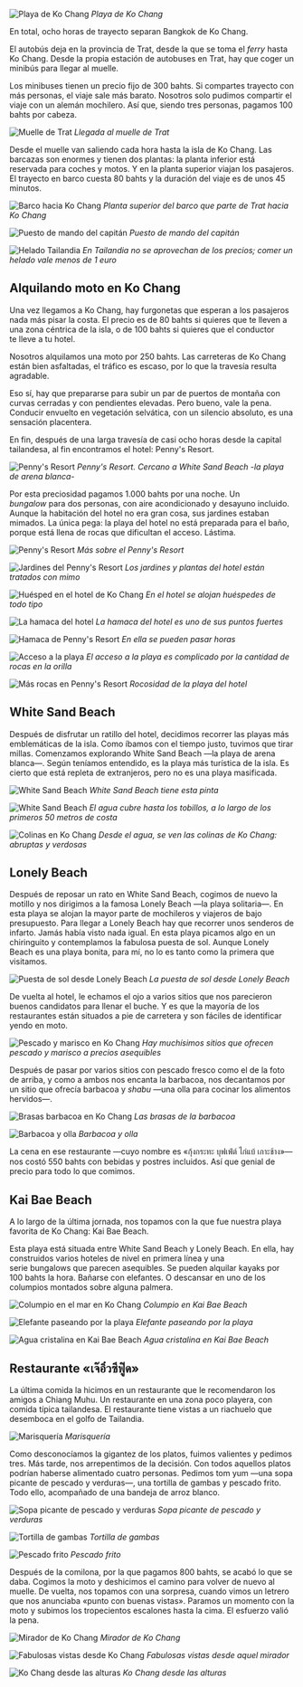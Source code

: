 ![Playa de Ko Chang](https://lh3.googleusercontent.com/UkfX9u8pz3aQ5VhPICnHeP45jVmicZtc8XxNvkrJ7eyLt2hStaDNFO5Q-dFXtV6vOKP373pN0EckKcZJ6-d0GGXz6Aa20fRMikMpemhCFMGHw7Cwgb7nADhQvR0uknFTe27OY-IKrCQjGEt74CqmSgZIfpH-1U8MamDMCUeKmsN1wv_MucUpxCO1u9cL2Cqej-WrPeHOz6XQh6-vNRWt_lAxsx8x1vFmCfzN_hmRUXOgM5mN6lDfD3dsNiLKFrk1IOju90cfop_BTAHi0JnsdPZfS8uPoDjv1NwtKmHJ4L5JnzRNIdc3qa_4pF-DQ8zDqPeB59UXyifbscwlcgOm_iM2B_mZJw25CYErixSPLUzy1s0Y60oNhUb7AqmENudA_c_FJE44LAx1aTI5Ka6eMeqZQa_hZbAKlIpwC3JTFop32UU3DGRlA74aA75y4pzJjvnkfQRQVLHMpJgbh64rO4jIUvwtcgVgMqA-CbFhBjX1VkY8QW_K-8Cuf9DOkhcw48uK9nbOoN0T0OUCm66-PBo-OD8z8nbkyplP81dtvMLRoTXBnnFe0tAHnA0T1FHHG_eqolpx8kX27lHFEtUEdN6yjcu5l1afRh713f-TzV9jsh-EP0nbW8AA6q1nU-c1B8bvoJxJhWU2uO8rrR_fHiE7fQ4JzNl4fgG52uFOOjw=w800-no)
*Playa de Ko Chang*

En total, ocho horas de trayecto separan Bangkok de Ko Chang. 

El autobús deja en la provincia de Trat, desde la que se toma el *ferry* hasta Ko Chang. Desde la propia estación de autobuses en Trat, hay que coger un minibús para llegar al muelle.

Los minibuses tienen un precio fijo de 300 bahts. Si compartes trayecto con más personas, el viaje sale más barato. Nosotros solo pudimos compartir el viaje con un alemán mochilero. Así que, siendo tres personas, pagamos 100 bahts por cabeza.

![Muelle de Trat](https://lh3.googleusercontent.com/ihzwu-qA4uG4wbeKlHHaYpHNZHQTxTexa0hzW1zEPTwUcP9R-32fIktANkd0ra1azXCuNIfj7xnOC5c6_mCZkvz8SZMv4qQszcnQEPTvy_ca47ZtGGXfhFyucYT1WR-g3SY0OCJiW1vq3Hl-I4SSMBQIHPgqrnah0Bwr18Qu75S54_ZGNVucInOu77zx8X32ahhbjGtCZHURxxgNBnxSpZE52Pq3Y0doQk6dBrjGtsbCcI64D3gvMuTqUOkpyq2_vz8y1YgV6U0y_4N3faeAgA6MS4kdoVc2I707wKHBoGuHiPfieW0CAWj-NtFjA15cheyyhLCb-mIBwBcAqwQ9RdpivqbkJIjhPH8DiGQjlDvKVJFOrZlpEUzUFKEDKQy3uZSq3_ID0JfpUUS2E1NNnYtpf24_4Ey5sYSjgQwtHDLUGFi1ijUb-_aHjtBd5rKUBDwFKGRgTNVP7qeXE3JDOpyZOHTGxC37-TEKJS2gCQbs19uit645RdIjKMEfhQEwDC4Q31cxkQg_WWWvBwQLxTHump2Tb9D6jEMPa9QoqoAi_k4RlTYphr2XMytWSmwuy02YgxWu3iloHSQTDWvrz1h-aSrEQyXxnMAelSl37Vr_WDJ5_gqvnusTzrcfyzi37-8mixB96Nq-VC5gx747qQ0AMKMwLq5T2g6sC-Wtm7M=w800-no)
*Llegada al muelle de Trat*

Desde el muelle van saliendo cada hora hasta la isla de Ko Chang. Las barcazas son enormes y tienen dos plantas: la planta inferior está reservada para coches y motos. Y en la planta superior viajan los pasajeros. El trayecto en barco cuesta 80 bahts y la duración del viaje es de unos 45 minutos.

![Barco hacia Ko Chang](https://lh3.googleusercontent.com/IJRWZoujVARxznly2U39WiHg-VZPlXOi5khjcPUrGV-hLFcguPAoYjoWek4Z-1IATE_u_f46RYMYmt0ViB7ce3wUT86dOq8S-eTot1qaoJ6mOaPjMJtWOtxwcTEmG6_GqNMPDpKoGQJNFBkXfefHSANwg4sqZ45QgGm5Q5rtShQ8GMkfH26cxRkcETrQVEdyij70li8skls2SoleYL7B1rIs4RCafiSYlcD3uqWOzU94OYRRPXAgG-Rdlz-MFqKeNCbaE5zvbtFf0RzqJmIRzH5-YX2b1NG6opbW_Pen7I2njq8VG6EUn9V3hwPtwPj2E2ZNmDS9v_YEKTi9r7XMeIc2Sfj1Vj31SO_PRIAKDbphGL_f2tPFw4YZtBzQViaNIW5KD20cN4llUQ6qdaTwNDc-XRGIdx_KJgIAMWWM7uV2GaUlC0sVSHimgHkL1IbzbFPaxU_21v3EjoeA7fG7Ei4G2mMyllRHmY6KjXLoP6otKqV_tcngSE0tRuDMQ8H4hwt_qWGV3WfduidA7Umb6Wv-5_fW9QIwpQ5NG5wrQmLA0PTU6BkNtZnHwVdMz4SL_oEkkXmnuFazFh4mQ7CtnFsL7uy9G9vLHMhRg-2EMApFSuVbMA84eyvyjuYf39w2va43NGQB7jvVAyhay45tb4_rmWp8LfrhwjUbsF79mjE=w800-no)
*Planta superior del barco que parte de Trat hacia Ko Chang*

![Puesto de mando del capitán](https://lh3.googleusercontent.com/mWbI59I5BYJsoj5mkGbXPNlAgSKz1dCWLUvvsHB_p_g8PXHEkcRYKM8bfFwlgkQdq7XNxLo7iY8FKSoSPVQueIbmTkhOE0tCZbqmc7jESCsmU-MiqtddOmKlgomdpRaETskYXpLmAAAeug6obfh5qTFO9Lu8JlfWCHkJKM8j3rRfXM4fICp2JrCbfAXhSmTm2Yocu_3YHLS6AagXqbkNCP-aavb8lRfgJfqSPqYGG2FvBn7W5qV3En5tRXb9KDAoPXXJyuMimPgprAG9HENw1Iq1YD9GEBNJdae1iWU-0LbSsbCzzBb5xVWn7YrJCWO9WCFKxnvvoLXwK0udhNINAIW_-IgSL-PsH0eVf-9NvogoLLkdhIMeZKgQ7ep48yeiasvHcscYuHwwtVDK5Vq_tNuO6YRD-SCSlpyMpX5NP6geZ9a1JsmuCnw4JMOsOEs45dkXyXV9uMfplVbTmY6SO-tdBHkjOYpUt0DwAb3gwUaWwPK6-HQbu7VM0PCw09AXwaaG72lffCuT0uMOi8BGoK2H4f1EQZYd1xNjv0djj5atm6cNNvusXQwW6fYbs0qlkt2V6Srd7XNE1stVFib8redwX_Nel22ZxF99ZCwcKUEx3awUH_Mfzd-Wn5wo2PCFf0HH8ZyOKBcKoFCykCu1HDnlHYeky26l2zXJorBg3WQ=w800-no)
*Puesto de mando del capitán*

![Helado Tailandia](https://lh3.googleusercontent.com/efmSewgcaka9HO49onfPdfKU49iL87eHfCu38_v3oMhoS5ABCInYV2OHXME1OR9d2N83PkWGaOTbeYogRtn2pO28ZUeUTsJ_cvlEea_4AnGGK-masVz57sQgPqtVpkBIKB9_P8GPy6XG0kmQLFpR3bpZhdW4TvwFrwg-fcrOVg2F32-PoDqzYsTsYKalhubON9ImKAgyXnHKJdapxKq0IpLX1NLcqjnzqRAe2-OqzL2zQNvD8KPMuDa4K2Hl78hUlqDNd5NObM7G-1EzE3oPBT-yZbu0Q1SIx6ogO6y5misEMOYZRe3_1SH1J8e48vcOaeags8N5XtSiUeU0sGvPadsiG4FOS65oNv8-32Mi_dV7l5OOUlmroeY2nPpNjNwGXaZg9jMwm6VfWDQlZGyvCo5jJb3bdPCbEcwNSncBn4wmE8zeYJiXJD3Ps_OMcm0mGBvFpt6UmW0XxrJvYEabpnvVmwNg18AvGMStC3yOWID_4W2zeonPANIwPsvCdX7JIIHTqi7e5thhOoY7iKu9tnZ85OsVXISMriMM9S765VBJA40WHgFy164vQgdrgo6D7ryAjSTmlWgg7GInx1-ZEgRoAg1I6QjQ_7CD07XGD17epCEnIL4PcyZkvI4Zny7wwJgVgMJw2dCsREEsxWeRQLh6nSQLzOzNk7k0bISNU9M=w800-no)
*En Tailandia no se aprovechan de los precios; comer un helado vale menos de 1 euro*

## Alquilando moto en Ko Chang

Una vez llegamos a Ko Chang, hay furgonetas que esperan a los pasajeros nada más pisar la costa. El precio es de 80 bahts si quieres que te lleven a una zona céntrica de la isla, o de 100 bahts si quieres que el conductor te lleve a tu hotel.

Nosotros alquilamos una moto por 250 bahts. Las carreteras de Ko Chang están bien asfaltadas, el tráfico es escaso, por lo que la travesía resulta agradable.

Eso sí, hay que prepararse para subir un par de puertos de montaña con curvas cerradas y con pendientes elevadas. Pero bueno, vale la pena. Conducir envuelto en vegetación selvática, con un silencio absoluto, es una sensación placentera.

En fin, después de una larga travesía de casi ocho horas desde la capital tailandesa, al fin encontramos el hotel: Penny's Resort.

![Penny's Resort](https://lh3.googleusercontent.com/CCywYE6Uf2wk0uwjU93ZvyEfrDO4iBXSFGY0Ozv_Wn1k0cOXLbVMXSF-WhY-5i3hl2d5hwk8PuAI301pGVDqPHO-Zr2uexxoAssaRUPXtYa9dUNz8LzkaYeHwtCcUD9-h52KMOmOo9N--GZkW57I0142tnq25ONIlRRbIbyVBfqmnvSD1i7tGNIer61Q8Ej3tEJdmwQtAgzMVQp8-xUS0KDW56up1W_HXn7cqXCM21XtSHhvOX2errldakwu4eJVGTckrdeDSm2SjJHEPa6TPkqAd3prHsxrU7w9Mg-dvT2jDciRGua_pufWBz-2QsLucySBVzLUMSY9MAyQjeKMxdv6xqeM3napsZajgH-0UH4DEumNGpiosdulefwqcde7N9Ch9tmgJxPXtozlQ1SpL09BcfnPwouWiqEN1to497ckxE7GCiMPvPKSNHm6wjxdacIPY8ZqHGni5HNBL4dl1Jv_0G68eUIYh_9wp_uXlfWvCgYBf41xrwkA1nD8-M1dPdRgQaccqJurh0pwHbcqpXf1LEnNSEuduqQH6ZvAy6aab1gXFvAQ2ITAKKAJEn2LA6_qz3aZcxdhXoZQZ-OjM0qw56tEis8hpNZhVW8jA5Re9oe8RTCw8dsY7TXPAlM1ArkiHq242MN8wKZvnXTNG3JeFI4N98BzjnDHvlf71dc=w800-no)
*Penny's Resort. Cercano a White Sand Beach -la playa de arena blanca-*

Por esta preciosidad pagamos 1.000 bahts por una noche. Un *bungalow* para dos personas, con aire acondicionado y desayuno incluido. Aunque la habitación del hotel no era gran cosa, sus jardines estaban mimados. La única pega: la playa del hotel no está preparada para el baño, porque está llena de rocas que dificultan el acceso. Lástima. 

![Penny's Resort](https://lh3.googleusercontent.com/qrZEh0Ou8mhhnYTacxKz-yDI0CVv70fF660KjDrVDIGVOs80J3aIrDNUjioYjcGIJrDAqe34oC6aAWAnz2ggJEGRu1Nq58GWc9UVXy24qeNI0zkFpGSwumNsg0CvKwE361VUfSrV13SnLTBEWy_tA9yIhCz-3X3h5hR88DplJJukf8Zb33YvKlCLEqV-x0C5EHpyrUXNQorvbFbMFeCQxspU_QUewGU_9JuekE4vHS7_Y1XFW7_311gKICEgwpl-7d8G27IFNdsNWv70h_6kxh7XK6wDceV_MiCNhEuQrui1FkcUWXJez6HMDzKJCKDD4btlDSgzH38E8n-ik_k8eDqqy4IyvNam305MpWIaPt3zHjsao_mY5-LIAHNJ7dAGOj-4h6iOWW881MaA6cOfPE402Q87h4-h5EqMqUTRGvURe4bG0A_3z98EpSfdJJBHOoOzROwtHBf73_VEXIzftWxmcAQux2_PaQyYkuMzngnyOP6DX9mOrD1OXIlhBc9q6gn2BZjmahnJp2ZiqFtY1NvtSTKwU_b6awTYRFhtVx4uBluGLoTEKgI-BwK4HoKOv35YP8Aa11JkiZG4j0Qpq5Dr9Jk8au_wZnq61fHeFLBhMRkJRa6ROqBJwRxHRL1EZepqWXPq6SSs5MWFHLy8zDW--d30rvOeCLac1iO9R3M=w800-no)
*Más sobre el Penny's Resort*

![Jardines del Penny's Resort](https://lh3.googleusercontent.com/Q2C6EOu0sFuUQScWI3zfTKB2LI8T1arPcIwdhUQ91hzv_fCPUfl-64JTd3D0He38Jspg9GpiSfAVbNaZLz9zcATepH_pfj3p-wksJ5z4nNchNhtn4Rgth66C8M5KrpqIQLpeAsQfKsgnJOo2Fhs-60S6-op1UoTxhHFXy3SPTf-Mq6Mbhrlja3U1Foiy_vQ6yqYse_tTDlvbXoQi6UalXz0AmyoucFRUvItQ3KQpeFpOxc_FJUJ6HFBxjeBxduaKatAhxCvsOxo10IYQRJhJ5pKKslrUjOdw0AyHXepSW3Fe-WLgFEc2JbvkUknJKrBzyo6NS8n1f9mQWZ5RHD8Z9fmKDW1Y_CShSnP_FWyKyFZC1L6sdlwhrgpBunhEWaAaYuIOly3ZZUXJOC9jRX12tCx4cQXD1AhI1opI70goNpH8lnDVv2M1M_hwP2-66CqmtUHcWRQidJJ7B-jKKY2mR4ioO8aMibw-5Kcz5XAG_RSAv5lyMs1c7fG2qAi4GKIl6xRiga8LlQ0KKELkb_12aCShTs0K4PE1Fzl0rgDpXMKEYzsNXHp-Pp3Er8nZqlhcC2sdjQR-UIjiUFOAMKjVFQGg93v8E933cIKZBMCOerT6w8OON8pZDv_RKj6sa6laitRYSoIwepbln7BEF1DicdnAE6KmaAcnDN0XJw-2A58=w800-no)
*Los jardines y plantas del hotel están tratados con mimo*

![Huésped en el hotel de Ko Chang](https://lh3.googleusercontent.com/L-QLABP9iqwIEC8lzDdzQLfs1TOweO8VHw289hEx956PYuEt2jy5fYnPcxaQgTG8UJ4MB31LxrEq_OJ_Z-BSGVIdPemWVQ7y2hglo-uy5jpKy6u6-9cTg8IDj2G9GS0NR-8YkgpvdvC0oWApxmYXZAclmyEJfAEzZPTCBabc0MxnJNGDy5riUkF3_tffycJmFu2ULCGVqOSkhBrTlBUfhWTY0eLyZY9WBVo966Z7zGnv-IZHb7rUhbgoX-rNjCy_9vDhH12ArihQmO97T-9iIS1gMvcPAtSeoHzC9vtn8HZIUv0wg_BMqo-oeROWbmVZAXLqPl2UoNeGEwDcbiZ6RtqgQj7JkA_YkY5WV1qT91js3tI0-lGOwmu8furRHRKviiZrxln8IbJwfcVmWmS2FdI9bTzQaKGVELZoeef5vklIBCRbJvIzJyT7U8kWj4c9RZ7buaCkjsGEvGuqLvKj7UDTx_meCQ4STeZs1Ca1s-vQM0Veoz2R7L3egcLXFsuE7tlCSzf76p2whDBlU2IBytJZPjhnVDGtXyxvOhNBAlnplY-yH0zgJzY_hnZlmyN6tTNZhXEMBodfpGNeglXeoKBzV_uJaO5PmfBmsT5hx8MzlZ4oS0imCZ-DHQwwjs85qjWCB_lrTPE60a_cvUb1wRZjAVYaXon_4wdp1reVaEw=w800-no)
*En el hotel se alojan huéspedes de todo tipo*

![La hamaca del hotel](https://lh3.googleusercontent.com/lGYUoQFNCk6bL7D8v5NMChnMM1RFiMJxcdjy0KEtHIewOwaJnM3b7spC67y2Hmq_4Y3j74X39Yt6zC9aAnCvAe98Mjoy0FLPdptRxW6v0oK7gT1cBwbqevdDIFn3z7dssX26TOG_rS-GXqGwqdSnLWJPl9r-hqmEhHRcv-XvOgVjOFTV9nZUBjUeFefY0sEapxNiKx7HrgGSwwGZF8D6BfsCD4HgreYj-xVbWqnDVUBhloXORFnxVP_kaB69Iw9NNQqzjvvQmcswQMydzyVVPh7P_VCUJwZbQoVfykxgIePJNq8tv43xvRoi54FTjdY-zbI1aiohCbJWdnREE05dlnqVuXgtN9m2NG-4pEh7g7VomcQtjDrq_NRdG-w9lwMKRM34SeOrB4IvR8OLhhAG0bNx9Im_fSOq67HJe3t336pBZEjl7E8MN_qa2Hpp3LPoFp9OAZbuw-GqS6v7YWFwigBrO9nvgkulOJdvIHUoDwuke6byOKbjhn7Z6UO9RXD9MIesqP-fC4zYPAq_WpsgvN68WW74iWPUno4lXqLAVwWHdfUfE8dc_wEZyUo4ACwuMLampM0RpXfXunA6akt2R2HBrVtJeFLAk4_WSjxvrrSmrPKruNiCYhEovEL9zNO8hcvRGEdDGjH6D4d-6kXut5kX_9rsGw9ccYPL0iXV6BA=w800-no)
*La hamaca del hotel es uno de sus puntos fuertes*

![Hamaca de Penny's Resort](https://lh3.googleusercontent.com/JRGAt7JYPqGNZhXv1GUBJpT_b9tUbdeR0wkLMlqcte_xivDT3_r5JB0Jvawu-kLx5ecK741r15bdjpRFdo1-oQBAFfGjIM8O-85xz3C-hAWLx7XaufR-Dit9Tj713g9V0oMvPYKYCLA3Km95hKxrcTH6P_yNhh8teGsnav9J2XxI1r0e7NXoYkihmxfvbE8F_cxXVr8HkSlfqKYHLf1WrOq2ppMthZlFdPZGBqtbeItn0IEjOZW-NcJcSr4XVKcuzjns9K3K8UkTJCMZNhUX3u-cIKKhGVsyU4B4A1kkXfW835or6smka1OLLfocKQBOZfsTFarkP6xLPSVYOLPIBIfx6yIEtgJCvX9BK3IqHWsIa93Btu7Fk3y0xufoZJaPXYcwPGkN7aWwFyTy3kGBuOWbBaaAtYH0-SaBrG17xDLm4eoUTQtHSn4t2LJm6tZCm5HwS-DnNHR_ALRmsJpiHZzlSC0ab3vHtTVTKJqNXh_pW8CAPkRH4W7Tdev3rV7_aU7ow9Zo3gK7cadrrOilj8p_EYT-00R9c7PgAX8rfdbYtpOaYPu6LwKT2ktCSMBveElllLvLlJUYrFOEUhFQ2UwjJNUPexXQODi1lbtgiqWAmNMU7lAPkl7_57Il70SpKtLTWSnhgfrcVlAboLxViMjASC2HrS2FJjjSN42AuTs=w800-no)
*En ella se pueden pasar horas*

![Acceso a la playa](https://lh3.googleusercontent.com/MZW3tFeNhfAaV6gNtYAAQ2ZWdUNx35feO5GukI16-mSBMtmHDZ8dYo_ArVh14pqMs8u6xu2VI4nlVMw6rzekJHWgtP93jEpP9xwOcb7dZnaxT4crjyj6KHdZU-ogua2QQSmanq2OvekvH3diXaAkBlkpU9iquKkPYo8HKMyC5dsdoBfGXRO8LuUeERO3tV_vvG-dCjgneXZDhcJI12d1-ijxxDkMXmSl7-ymBBEP-r8-pyKglE4aAezl9OCENIUZEcJGpf3_oYSNvosjoQ34KmFlqTcl2tMJR_A9vCTIbV6-NOGtUREGPp8II8ffM53ckBud_kvUC6LWNCNBlAJeh3wQaILVajIHZjJn39c7KAjiW0jzfTphQf0DIEC4ftz1yqN17iFn2LLglD6jKy4kEjl4W8F8Aukx5EqbMYyRbJLF9Vny4cPhhQHi2vV1mObufsCgefGsMKdOMNk6QAMqAVaQwT5N-k1pN1pFUNibp89aMoPS2ErzUDLTOlMnQTe6iudevuaDw57m2o2pXRajA05j_c6X0dR26IRuYCnK8tRUwerGIUG3DY1TD7pnw5-FqZVkHC3et9dnpfwXXrn7RxKTzoUAuyzRQzQDltZiveKQV5XDPVueYcw63KKTB8gGpc5SSST90hdvDGk3hmuXyVe-stGJscAG-8MF48NJnrw=w800-no)
*El acceso a la playa es complicado por la cantidad de rocas en la orilla*

![Más rocas en Penny's Resort](https://lh3.googleusercontent.com/gJkHh-dhOnC7yDgSLP5yeLODxslNu9lVu60j9mt0JbAdWGEULY9ARA2_sff9naqpy6fAo6_U_-0oNCcXscEsfGjXZ_iKNctWw4E-F5B6-8I4TXY3I990KkvZ6TwichxNImlOrhKRNPimXPugv6mdpDC3MQ6VU5Gd5tcfbU08r2G8c-UCd2NfeY68p_g1VCdK3bIwouCNLQ3B-Zv88RbA_n8JURRUEAMqaIdOVP4pDydi0YUlyewDn0bhrfGYI9VjjKrCWgcYxlndrSgt1JAXXbMg4PYk48K5zsvVd68vdBuoVrAP1uc8sN4dtaYGyE4qVJvDIllSDeEA32ZWM2GKCRW_mm4t8633WRh45gotI4YwXh2Ym_qDj__aJn2tm34kJnEFzKRvNSmJ-IZQ_iHhWMKNHE8co3gM2RpFHEXNZqUxL5GI0CRDN0T6uHme88k80_23m7-iRlAOaxzqUiA96NKMhi082Ye5f0ZBfqfE7Gy-4J37sv1LIbgTkUYCrNuuXKeQ2PXGkWBCVNu-6T0M300o5uCjhjsLqqfd_hAtVl0iZhpLDH0Ml1I499MZN_1TxNplciMDRFZFpAV_MEzk3UJ6ACp3L3Mkn9DQTX_tJtaC-vtL7Hl50wYAJ8D6ocJdmV4lNOmLWT4vjbY1abNNTYbiJdhDvg9j3Owhv3F39dM=w800-no)
*Rocosidad de la playa del hotel*

## White Sand Beach

Después de disfrutar un ratillo del hotel, decidimos recorrer las playas más emblemáticas de la isla. Como íbamos con el tiempo justo, tuvimos que tirar millas. Comenzamos explorando White Sand Beach —la playa de arena blanca—. Según teníamos entendido, es la playa más turística de la isla. Es cierto que está repleta de extranjeros, pero no es una playa masificada.

![White Sand Beach](https://lh3.googleusercontent.com/NQazYHVeJTu9fwgmiwdU60jG_8djU8a-S349q7ieoCJH6DB4UE3R2ge_s3laPR9oGZ1ZTgf7HrOmjhpBSjBJfuTSw2FE3GgXUrKXby16MocGzp4Gvnqk0URq3UBKOXCyljZBou3oUJ_140UxSEoZVw1A5oT73PKWO5jEIZYU7_BhI6nj3mJiebGKl1nmg8beXqiAW27H_7F8eR4kXI4rqUQx6mlKHl-c4xFtIXO8DwLecX0CA_vCTau0f7sjOuomkUCx_Gvv-IrG-NWl5_smnw_LHS3OcKkKbMFFDGICxU1DIoMsySR-dH9V3vcIjLoaiXqdVS9nr5Yhx8DpxhPJbVQzCCg6fN44YyjbiJBm5sZwFpPJBP-3NYPIoyji3oe9WC0f2q7N9TeiEQeFakZL_W1d6_99t91iiRVGgjjSLtffqs5qHJ6OuAk8p_Gm8REX__chRM7YoW76OFWzwMcmxqqvJFQYCxlBardxXPNBHLRP_iGmDxo-b639mEQ8-W_VYXP_ld_LBSNI6ZD2buH-oGjqzRcSOPLvkF6MoxxNkD19Ht9QAWEFY4klJ5W6GvBMz5MvVmYKS1DwxCHTMbO2K65T4f_wbQUxHTA-u5TuHZqnRrQ68RCKONoMaQTTLwYFGN7OQ1BdfT9iOLSCor4jpf2dJtRsrSL-hxOBbF4tK08=w800-no)
*White Sand Beach tiene esta pinta*

![White Sand Beach](https://lh3.googleusercontent.com/MP0_a2OqCBJJFxJM7vSKIs7r0a1gOpE68EKFv62iCcLKnhjM3S76iMdv-vr0u7CT1N98RauGghFGTKcjgLUUO-LPnNyuksbiXyWhtL-QYt6-tGlTPPWZNpPoKSQm51CwozxWN06Pb4cpRqqEi9OgMDkUSclq3HE3r6RJoRCiRill7nisb2vJHYNyKU3gUzvj4RW95i5kD_gx10DegWVkRpZa645bMmc1_aszaUBuainugcyrbRL8BGMEPtfnebp3_BnIxesrohioclTEkpbzCb8aT1O98TmhekIv0xhw9ljDVymZyCpzp9uNuUvr6kd2VBm7cZL4pg0fgBw0fiOa6QSdPKmV4hrx3W_B4VguAKrPpc0aeOCQ2iuhy-VE5jzoSyILZNWxcVIxE42OA3oayH3ndBTuHRVcvO1dB-Z9smUxei0CjwSbiIJYZZG6rtNqZkJYIRenvD5uqjH8bk2daEDjduEYQolaIvMlu0cgeXDlsxu-LzHqqQ-LAJb0VzlPqtqxwmFa_mKJ4JOJJ3XA4TMa6jQLK6JOM8DHl3uGQ6l6aKjF9n-W1PmB_Y3ytaTeHFdJBlVIgo5YOfiCQbcl1GNI_dpnKfXRiP8bs8a1MhTFtQJmYBi8-sxq8biSi0DtaWjuWEZaKDAR3FoSXTuBGaT81MO3Zu0NkTve6q8XKao=w800-no)
*El agua cubre hasta los tobillos, a lo largo de los primeros 50 metros de costa*

![Colinas en Ko Chang](https://lh3.googleusercontent.com/solnZmjspCDzDcmxUn7vtT46P5T_76ToqqOnWew3tgfHp-x5LI5F8sgsmVB7jVy-4gMuKulsTvtTcyxzo-anpIMxiYSjU3RUasMNbDI3VzsbME56CwayHnPO24TUl7Ery1mRIuY6eKVX8MnVyxOX7sIB-La0HVE7M7ojjegH8Va-YHwrahBh5flOh-jyJAr23sQOjrElZH0j7xl2DPyBmeuEzb0cbxKSmlGsHOnJQ0gWuelYPQJvuJ5EgG2OTho9MdeVK2gZNWU8UHdZSTSx2UOWitvHmRGsvxrWaUGdTeoxS-FKtYTzbJwI3XFtNdEq3ru-BeTb--GlVgFPBeyM3ci-4qFP5XHFPC-Ua6qXhpj9kqlk6i4c-Dud7C1yvFvgYRu6BhYLbtNIIVUcFkz5eG3BQxtz6W47tUPuII86UD-FVccrrgGBYDZID6HapEokIYReNacMdrt9pnRuv8jCPbuV8muOAWkA8GVb7Hk-BbwebIsb5EJiO3IEQPuFLof5kflvFpnZR6rrMNIb7rc6Eqr1nxlRrlLADYpxHz4hMMNoNl2w6kaQOnbse3Ri_AHcKyk2mifQEZuyX6W0Ckq4EXQABf0Dsr8TwtGr9W-tvm3xkxkAcWqKCTQT3TF-6Wg0QXAjm-NZVcwCyIrHZEuQ81hojyJLxWHp52dLjQq3kLY=w800-no)
*Desde el agua, se ven las colinas de Ko Chang: abruptas y verdosas*

## Lonely Beach

Después de reposar un rato en White Sand Beach, cogimos de nuevo la motillo y nos dirigimos a la famosa Lonely Beach —la playa solitaria—. En esta playa se alojan la mayor parte de mochileros y viajeros de bajo presupuesto. Para llegar a Lonely Beach hay que recorrer unos senderos de infarto. Jamás había visto nada igual. En esta playa picamos algo en un chiringuito y contemplamos la fabulosa puesta de sol. Aunque Lonely Beach es una playa bonita, para mí, no lo es tanto como la primera que visitamos.

![Puesta de sol desde Lonely Beach](https://lh3.googleusercontent.com/aa8D0s3kKWqeGGqjo6UHhJZcTaVbj8_7HSaIpkxpbZisynZGOaiBSPlmXWbOteCHWQZ449ciQMnk-h5PS3dgGmlSeG_5yypc5WvSRZX5Tlf7suy3f39E2WQ2-DSPMc4IXQOGrvWLohwWMBI5gy20l1sbwgaezPJcFx2hTUFchQacqx1kWmFsP0-tMyl2ODuDnmNf6UgxCE2g18D_Up4AZObdr1nvepbrZGe50c4XxA2HiEJBeHlzLpeoNiEng9Hr4XM_pz2HvE_Zz-RrprggIOYE2WHOkA8CwyIiRoGX7SsFB99pzyceGU-8Od3QsXIC5mhmrzK74KC2qKU38RDxFouViKs43fgqY5edwbtMIOdUeAefeRcdbBl1yhO1quV7qZ2ephSEGHgrAbTdYbF0l6mCOM9jXKw7soB0YBnlbrXn_u9uZmV5gbf-HSR18Szcy-rnKz44tyRBInGD_pyVWhlqMzoHM32NMZHoZeIBTZL7brRoWVjV00rI4Q8t_m8-gfBhRnXRNZq_qgHd-1_fKK_zpG20cWlTzaFvd2ODwhXL26C2ae4BXr10dsZuEnMV3wbZffMUNH0ydXI1xbjdUJlCkq-Od-Zr4g1e88avWDpm_NQYauzue6r-qP6WQlka3LTT6Z3XBQj1Uk_1q9XTu8-ixoP9VXDfTKKYKBxEwYE=w800-no)
*La puesta de sol desde Lonely Beach*

De vuelta al hotel, le echamos el ojo a varios sitios que nos parecieron buenos candidatos para llenar el buche. Y es que la mayoría de los restaurantes están situados a pie de carretera y son fáciles de identificar yendo en moto.

![Pescado y marisco en Ko Chang](https://lh3.googleusercontent.com/7NrVl1VywY6hTpmbNdkeN3gNGnqF5UILMqA737WoIkZ2hIxUIMUhlIxrmTKj7CO_lAN8vzQb9HDD5UN0BZtGHa8TrZyR24J0YJBzfikhpWUgN822cR_djAoNNmidRNnqEWqFvMqf6qkrkjks9UxdQwVc7NMK0OJxWDEbzRWae3BRPwzg3yRY4CG2ygPI37N2YIHGWWWDqrFoVbw-qgs5Uvfa5_98rBelA0_lntqoOiISPI85dP-OXQJZll_57G2DgEp8MXIrBRgCHLTL5c8RysNLqfRf-QofnnoT1McCHGz82hm37tEbxQ_WhiCqijZRsykWFZ1fzy6_8lcZdgeimd_Niq8iXdC2fWJLmdPv9amZ9fXU0LPrOEN0UVQQj7Ulb3af9_U_FQWNEps6rD8vRDamHBliVJcchOI9LXOJa2zAptUWBi_gUHTBS6bO0_bapNQgK_iWFT1_S3UK-cZWopwirIpQxxO33NSfcssekoKZECvRjmAlQAMMRy_g48aKMcIpG2gJeizBOxjJ3Q-otGXfDKiuDaCUgvvedckyCIn6cjz8pbpCLYRl_vEclPUUL2XToL58g8SC9z431rrMnhkHPDKGY-lKmOiS6zRF46MTNur9bbKBu2D-Oili-4MPRa82wRiZtiua3FnlCacGUVbCRkuhoKYvyZjybGqoiMM=w800-no)
*Hay muchísimos sitios que ofrecen pescado y marisco a precios asequibles*

Después de pasar por varios sitios con pescado fresco como el de la foto de arriba, y como a ambos nos encanta la barbacoa, nos decantamos por un sitio que ofrecía barbacoa y *shabu* —una olla para cocinar los alimentos hervidos—.

![Brasas barbacoa en Ko Chang](https://lh3.googleusercontent.com/jf3fCu9aOSRyCc2fcWu12pVDIQ3GQObn3lN7yVwqpHKZcPQPOfork9mSGfMcSTOqQPW7hzk5-OaEUOronWOqEUl1dPlmzaJFY3GPcOX-PI6sAROmxkStUoVLF1AEBcNCKECdnOKveSkVlrKVY_Rh4KcRGWIetsacksGOMwj78N1g6tqReFaVAdmlQ7WDiMkHmQeKdXTukGdyAGwRdMHsVLMqYb3ucnhLOKJF89nMKD900cE4YyMMIYvHthV2B3KygwnskHDqq7sj67f7qi8IaKUZNwW44OjUPRSGtuj1bdVCM1UcQpJGQwxeFDmviZ-KvAhciy_G89QhE0-CGM4bH7VoQzcRhrJUbElJAB9iznsmKEHBcYX5o_CHITLhILRgaOETgFUUlaaPR7eM3kwwOe9k4orxaSf4XNNaGDJtQ9BivpIUWV-MxFjULL-XlM5HyfH7dMP4j-byWZ5CPXwY-A0oZr4V-AZbXmFgC3Qbp_jbcDJcE1cRnYL-Ls45IurMSemd0yXTjIh9CHgW0JwsHYbGhiHWBE6ETB-5HwALIRlMhNFrIGDSTTPFTXT-ZiDsetAkjg1HRnZDGLdY82WUKUsKpDHU2HQm4OpLfseF0-GSbRbcLqPpIWTsqc9JA2mlRPY81vSl12ecMRa_Z28FQOIJdEFa8e8zXYPN2SUYs1c=w800-no)
*Las brasas de la barbacoa*

![Barbacoa y olla](https://lh3.googleusercontent.com/OfFCuFl4cD-oPlFxnC8lyTftWwHXw-_NFM8TD1PtmdOX1nXy-jSvPkCqG4gkTwSTG7NljUFen3DLr8iCsXWwwZs4WCmVtZjC_nYRTPE8id9yzBGboflOb8m_9mZzvNoqsaZi6FnX5JP6e0yLFyGb5SBNBNbjKX9QzE5Op_FICBHRS3PojCBJ0KKp5U9DOzvH1RhedcUgapxAJEJxUBBg7DaWj6Ql4wjLwEIf8bG7zF5G9V_R0vPrrWOTHqddCch092kAe62V0zfH4ieUpq0oPD23SycI3PvaXY-49ReQRXhfzz4OuWRpcR2Vot1vLDZrXqxl2N8lmoRv6Yj2z2AJtsTsNPIPajbeDikfFTrXYGCkHspq5GeNLBCH5G39tDPG2Av0pEN1eSjD03kkM7vgclE8OIbq5bPZa0oGdlcuv-yLJegpwAdBeOyt70ewLFKaPK-PKGQCFo7Z0-bESD6B9NxSq-vFfjqi5qeg9fF9Bs7Y-iZH8OEar61HWx_F_JKnX3lJCW11jcf3uLnVlywmCpDtsfRjekT7tTR7ecuB2LMDtEo2YGyRyQ8QMkV1t3JQCmTK817_4hpjE6ytPQANOLMghtThSQMEIRGRxZyUp_DgX4MrQrygQErjRRVKCZtGqk6cS5iTCOlmgdwKA2v54KtEkJ9JUm0aR2qRCG-KdLw=w800-no)
*Barbacoa y olla*

La cena en ese restaurante —cuyo nombre es «กุ้งกระทะ บุฟเฟ่ต์ ไก่แบ้ เกาะช้าง»— nos costó 550 bahts con bebidas y postres incluidos. Así que genial de precio para todo lo que comimos.

## Kai Bae Beach

A lo largo de la última jornada, nos topamos con la que fue nuestra playa favorita de Ko Chang: Kai Bae Beach.

Esta playa está situada entre White Sand Beach y Lonely Beach. En ella, hay construidos varios hoteles de nivel en primera línea y una serie bungalows que parecen asequibles. Se pueden alquilar kayaks por 100 bahts la hora. Bañarse con elefantes. O descansar en uno de los columpios montados sobre alguna palmera.

![Columpio en el mar en Ko Chang](https://lh3.googleusercontent.com/hW1JhQtHjDLljG_uQgm3FkV9xiIIbAGDSoJzQ8QCjuNPgwe6O_FWBkEpdEi3us7_B5DLA2oc0v5MU4hGZzrlXspSIRxkd_2w5U0sHpcpDDye73zvKg2QHjeFSPVnZjJ08QmhHSZvgE3k9AhbqPBWm9S1DAOUTz4nnNgopniOPboEmObhW3oTp_Yrmg7vvAAkbHgssqjnCqFjVECDumw8quEmW1L6mePfcFAMKZqnpTf8SHN4VO2-5KCB7pNnUWg1NTgqAyKrlYn9_Odh0TUqJ9ru_xY2cSQRnq3bEvuPD48JjlReoMa_32thcNcg8f3rLSRs05REoZi-AljzWLPnLEgojSYanUYXv2X-JXI5Le30dqScHhI9HH4IBHqBA1tdbeN0gQXywX1Zj-TUiT8s8aW2k-oig1PFq2pJslBCZtwClkNgKJbPIaL6K6vMJPIfVmpGUc3ySk6FoKpwVC6OKwdBSbgIE3d-JhH8oB0bNdY1UqhR7KnNNs398BvAfpA_5YJAxQScM-Hu3h2yA9XBdOXY8AARhf6bMhT13aY2r-pY1Fzt04I8O91ySGs1GiasJmrqvY-gYrRjg_a2Aix4nwx7WFH3EaecRnzVZblTo-TMqv7Jremxb24_-cLI3YO8awTiVmYojSS568cNW_JsGL4PFAAyegSeQS-4eDHXEQE=w800-no)
*Columpio en Kai Bae Beach*

![Elefante paseando por la playa](https://lh3.googleusercontent.com/Zf8_IXnrV7vgWMuhg3wDcacvZCxY6oUGRLEaW_tJMf0E7N_EVeE4xn036eZ5MPKxF8ub3j5Du6Nh5KOuV5anVgEGmh8fl4DL2NsRN6PsqrX1rNB7Izk3avLs1jGP8UMTt6COKrj133WnreBpSPnbzHPvS2Mp02SSCPyBU0X85z2UMqpPKUAtFtEM9ZEBMpzXMKBqrYsJHNY-B_7vZ1tstUVdSFqsecU-CCy2iAZkUljMYQHyEMaGfj9fXtdPBFgeVvTEvNEKJgsryuRSB3Nd2BAH42_lb530txI3pvACuQMLcQ0toscryGd-lGcJVCwm8cs8A5sjxfbSI4YHDZIG8dvDga1wJO-UJoJ4WX31K90cyANKfvNisv2G_CUkdqwQJcA6JjsTqKqT80yWXxvoc9l5xOuKKy7G1SnSBLFBsm-ozecPP2miDbMs1lDuXpMcOGmasFBoo_yX1lbjPGrMe_g2el7FelN_YrIMFBbcOD1ute5cwHmZ0X74DGk-zy2tKEIfIbHw4EOWMEC6VigtsM9KCxZVER5pBUQBPt_VcE6rVTOrZz9UxOegZZa9gh0NegOXWLyRLWoM1irQ2HfmE4v24YS5PjZrzKmSnbeKQ-bWQfiKWXAQ7VzTaQ62XctMV5041PglUAFGoLAqZLf3aKGIRpJJFQXWa7Q86286TAE=w800-no)
*Elefante paseando por la playa*

![Agua cristalina en Kai Bae Beach](https://lh3.googleusercontent.com/DDb7HeSZJmvP6G27AmW3jOkphtHINsT8mT4VkkyLHg1Qg_YCC-Yuvv3kfMIH9TbX6hoqEcGo8igaNWzxd4cgs_S5XFSpTbz9aoRLoGIC6aEZkVNZ70mwlNC5DY7oSbTX-WQIKTPBclMfOtLcIJSnVFaxqR9dy0HNxwbT8B1LTbgVRWgvLE1czZcuJJym_nXdq-9QzCL0-yKgRq__bsvQis46XG-NTpyQ7YNtNa3DYikGIWJPh5SMIalSOnnX13gnmfdyY1sid9LVg9Duu4TuwwOjc8-OTd9dTvk5fXxUjuq2XPK-HCXXIl43OqUt0DdyuhCleuBidSiEkZne1eaTso2vvE8z1BVBJ3s4PGjpfJI6fA3p1U9gYPLANjIR1QgJlcYmG6BvTOgvjeQLfpdX3RrOxxaDv4umbQ5bKSO1Y-INQebljE6iLm8us_IZ-YdP0OiopBB4Drdf2HT07GPldxvD0lfus-7NsW_R28TO1X-zykxOvB10q6yY47YHxqMTrXoi2Pyh4lNbqTQQEypPkGRNKV-Qrk5ilcbmkk70IJEEn4Td921KhC5MXJlnOZ_i8WH9K_IU7ASM8wakBGcbkm98826LpzNtwXtFEPCOxpfdNyX18xIgCk61KfwQN3d_6fpU0w83YrooRvtMebJk-8WpJIfQeiU191jy6olYCCw=w800-no)
*Agua cristalina en Kai Bae Beach*

## Restaurante «เจ๊อิ๋วซีฟู๊ด»

La última comida la hicimos en un restaurante que le recomendaron los amigos a Chiang Muhu. Un restaurante en una zona poco playera, con comida típica tailandesa. El restaurante tiene vistas a un riachuelo que desemboca en el golfo de Tailandia.

![Marisquería](https://lh3.googleusercontent.com/tSMqhnuq3QpH8I64YGXHj9MJlJ0s5kKi0EBq_-lrN6S2iFAfKouTJVNVFJHNVh9YkNgeWUq6qyrEUi_GwehDywtHzFaAEZcCIOQNOFnPgnFOn__TabZD3WQSv-ybkzDAQb0f41y-sHTUtiIDZEFThFq6kiEvgPQGEr3mhrGM0YrX2nG1C_JDa70GRHYcUP52Vr_F0AGSv45WL6HeMpEmzN-t2N1hBDsx9vfuv-3c_oCviGFp-8AtGuwrjyWCNhVVX1X7JqvhKeFvQsQ79kdqF9654eAqiJ9s1WFHNlXnxMs7ZIaR_Oeb9q7dOhl-zFl7AZ0T-Ro2v2CG0NpHQFUDN6Es821WfY0nM0Mz85JVWUYMOXAG9dtpBSvb9KGHfyjUlSAdZcxOcDBHDxhjI2saVZOtkP2b9eSS0OMWuHJpvXBYBsBeO5OY75nJ4hxWX-52R4l3O4BzlEq_E0JzQqo-TeefmyZv-lhvVIhirY6thzxEI2cvuBn-M69bSSAci3pSYODbYZwXeycOwMSbdh2SarCaJpttcrdSYmbkxH5ryLW48UgThrpLPdNFSKQS6VpA97lRMNS50Lf_IKfWk7dpecpo4Zeawxixac9Kjlk9AHsSGtfo_ecuWGDRIZYaoCmSIo4GLoZkNsfC95F02rP9_VXmVKutEnS0Pfj3XUNGoKo=w800-no)
*Marisquería*

Como desconocíamos la gigantez de los platos, fuimos valientes y pedimos tres. Más tarde, nos arrepentimos de la decisión. Con todos aquellos platos podrían haberse alimentado cuatro personas. Pedimos tom yum —una sopa picante de pescado y verduras—, una tortilla de gambas y pescado frito. Todo ello, acompañado de una bandeja de arroz blanco.


![Sopa picante de pescado y verduras](https://lh3.googleusercontent.com/yosRsnzRANWblJ87aTcKrusWXILZpK12GSUYgg0iZVv1t4cddQDx7v3IblyppJ24eazSSBPofDZG5cFx63AqTQhapc6HgOZOXVrs-Yf4rctjpRi42ntUjve9KZCeRLg5dnd3R-eGe6gLr1zFuAm1AcTSF3atQqqOVfoO-cD30ZnfAP3lS5UChqn59EjMyAAOBDcsdTE0NkQrGT5J5ZU_zVCR0K9hZ7GkAtI3TjnmVJW0k_cLuAtjXuuAm5Ja3g6IWgDpKI_VmgeGvxgBf_B71zbW0__UQpTmmKR2BcHIKIPIGnQc5BwBIOIrBiB0_OmbLQTc0K2GcrWS3sEb6UfnGCyxPupB4QI6S6E8Dl052fh9V0-yZOB2Mrl7ho4PPUFe-SGoyLD7ZtDkzYtZivWZE-fsSMzHYFpkHbJGRPWYq_IEMBxRXqBIjwm6KKREYy59G-6tkFmY7HTzgWTKzSNz-F-Cao_x6TaYFNZDjvDGM_uehAzFLCVVLtbKNInBz8jA_dAn9TjbuKYxF5WXlfZz_3YMl2_XqSi2HvyfKJSO9z1JDZ1WAj-VmGKJrvND00jdxcc_bpLrlc1eLqqoS0cxZKZ9MUJ504wZ6OTk3fNMuj3IIgbO4zJ4tVh1tNn11vwaOCf6dTLNxo3P-bRLCMSrSlGhWR0668M2nCCoHWFdPwA=w800-no)
*Sopa picante de pescado y verduras*

![Tortilla de gambas](https://lh3.googleusercontent.com/zt_7Bmu9G_l3H8zusRPt1Sl7iZ_eW_jS39VOwxMTbgyHoqQa-B3iPh9yNxU8CBW_kMWVTDfbZqIHADN0v47kZlZ78Lnj1jayvl7RjgOxdHrDg0kTtuAjN123jezwBeKhU1RixMjZb3aipbBRhOmmF8wd8VbUGo_frPaYtuL6biKWsXN2sqwp8Z8XLJShAgtVLQ4mO39jUpxYT2VPOK9ojPGkISXVi9lHSDM3PDRTm12-h5wBIsVp9DtnvSumtTrTI845qvQjzTHUIVJBP2EfsFfta-JVpnOi7IcEkCV2PwVzdlDyCtF8x_kS6Pe95hzchHkV2H2aL5JXjLUQFePoYV84wtnIQIn-H_YS5_09UnwcaVcaDRnfDjs6BSPEHh6QSYfq--Ag7TpPRwiMz1E_wwUMi5fta46aqT_LHeDx06JwZORlEje081BeAjqeeEwtdDbxLZllwVQknFuePkJ5qqH4RTWPeN4skdKNTlqcaeKlubx2oxnzbF21M-0U4rWIOlNHoa3prE6zd3QKdcpF8QMOWrN4A6mf_57wNbdhBOpvueQ0Yw5VCmB5qGXjl0adIp6G0OmeougKFmVgw21ArcTJVbA99zlBlZAaCbaQJNHNIYCZvMM07t-_FSTmYXyuMoiltwBuJKmm18grDhP3kAVMlw1OL3YRYV2YVZilnX4=w800-no)
*Tortilla de gambas*

![Pescado frito](https://lh3.googleusercontent.com/uEYwmiJC4A0fVwbezSAR571-IwwhhjNpSvMj6WJIvfhr7KpAD74SUriwlafn8I9cVlTbrflqM7EnslB6jUym4rD8fJqupOFfOvuWlr3ZudzomF0MkNXvYdPZGTIQgVJF8pDUrhW3_cTD_M3Hj-LJ6w4OUOlIJrofZdDLel-BvdPae1nX0vsnQpIJcIcOqSlI2-mwo7YWNUzbEE-pj56x3QquXMcP4AcJnY5Q1-5USM3rGW0_q5HJDJr_hduQth1H7WFsH4OxCn38skKdi4ItbblPRVbWlYh-bOTkkCh5Qxm-0wRD4UD85fDfd_a9HNKYI01is8Gxz73TZjOVCvcKp3L3UeGsYo1quizc0u-A69YflKJ_QKrm1vTsKrkcLjrGZ_tIc2zqoGUfrr1Zm8mPO0b5xleGTM_iQd0gigNyG7tHdpewjBvAuH3DtaKfIp9W7v-5QIQFU9R2Y0F2pEqgWe3tqRmtljaJxspFnXYu19Kq67tucf9A4d93gU6CfP_LU-jx_EKngCWm5jX_LnoTioLaG0P6VG8Xh303D5vB_rx8K8c-ks4_0zC8zLzmUb70UP9o8jTZV5Ti3b7rFBQzBU3jYjf3549FgTdhFPSRQuY19dQuqOhHiWhRV8XHsitO_jw8HQMFlzHFVsCAoJNPFb5BcDeJXq2dtmrC3VVARXc=w800-no)
*Pescado frito*

Después de la comilona, por la que pagamos 800 bahts, se acabó lo que se daba. Cogimos la moto y deshicimos el camino para volver de nuevo al muelle. De vuelta, nos topamos con una sorpresa, cuando vimos un letrero que nos anunciaba «punto con buenas vistas». Paramos un momento con la moto y subimos los tropecientos escalones hasta la cima. El esfuerzo valió la pena.

![Mirador de Ko Chang](https://lh3.googleusercontent.com/nOPE_xJYRaerQjDXerE1pWUOST-1RDHVhMabgmK2VX_5PLi8uE2uHESPRhPcSj_xAxtD9cMdfCxP_mKu4HDUajJxUNVsmuH2H6cAAVXrpS4aRzA5rO3X4s2cQVh6KjDInerE435inIDsKFBYMGMUaMW12KF9ZQMLyRlx_FU42s-wHTiDOPxD9azEvJhgeEhO74fmhPUOnkN08BiIuaSoFa0M7OkI24g5h4X7mpFx97_pdfOQuVWcK7FKD_U_3Znvqkrx182EFMJzT5UGAypP1uhNgvsD5wI9QEhogHupJDOlsQGz6WR54_kyGBCndFitHNFoV-kY0rqilJNL9cO0b8ZwsKkNnkuONj7QjDpOwQHjqKAaTWaS6wlZHMWYBbRCPxNiiq3ikJnahG8kretFTGI3SaxkaPxgKwAt7XF2klCGoOavGXOBnmDncY_URfR3MnYhFzKduJSAhpkPemMV5fFyXBM6V6y0GmP7kX8HJsORaPraZP6ZRo12dYkU842OUMkM5ZFVDXouzeVmSIzDF_eXfu-AG6iRJsf8e6kTYRb_DjlJLkd_mTHUf5ezo4VxsaD0tiSJeMwSz7ixXrJaj3TZnA6Nh5F2JPlk4581tukpcUEc7yf8nqN2NM36pXM3gEqcknrfvaX9b3Y8rqMSVAXHqQJ3IcEcP4ipcWuREHQ=w800-no)
*Mirador de Ko Chang*

![Fabulosas vistas desde Ko Chang](https://lh3.googleusercontent.com/FFrCLd-T1hFvDkbmhjZHnosfem6-I7amKqvm6EP8-WiW42W3Q0JBQxCc8GmAM8S-iZ6HARqkae7cfh0s98F6LFnnWdy_khwcbhIsPRZ59KEk3rQaw1ZpI5H7qUaw6PXZPHnlqHg8C5zMRKHAII_7qI9IDKw811xlk3QprPUXFXk6atzsASKFoCECdFLfM4k4l9UgwnPjoLyU3y0_TxEaWa38vnVrVUcr05ARUtmJemFzLO8H5FqnKJdG4oRGv8ZhweFrtFQdBoli4ABQZjNFomZfUaDoT-e0L7HKHKb6yqtNlIpABTDFF4Vyb5GHWSv9sMlS72qQ_2PsCayIVFeuntH2ufCef8Oc-DAjUSlAEiziJGzeNyyqv1QfBIB4iNV475i3527A7kX36jxGvLQYjzrCdIqQOrjeKAbuJuk_cuykyeyDjoumL2W1YLD12iQa1kJpPxzcdcSsA1rZoKE_ood4PAYgJMrSeqb7p2G4doI7TS8eS3BslbF_-W25bM0njpOxqYbMEvnzQcUdcinqvm7gldn-8iRhlyxUyHOelfGUBW7dyK4hcMwDI4EhWTeoH3vLjVBnxp9OzRCofCccTOvToumriAGDTY6IHyAKc7_r-sLB3hs1icWpuZSFhJ4Ut5U8TOMR6stXNuz2m1QTLx01O2bhp5198lK8IDwyviE=w800-no)
*Fabulosas vistas desde aquel mirador*

![Ko Chang desde las alturas](https://lh3.googleusercontent.com/x9uLEsu9t3aLYHps1_FsI7ZEgJwqo52lv4c0V2HE8JTmBiX0bHnmlnObIJB2S7UMizl1crAr1BVRpH_XcG5WQ1_op8zb12gddIO_CUS0WHSe0MsTPbaYw_jMJMQxnHPhj8hNzBxg2v8_W7xqAUxFRj8I-iYUd9wl5unD-pB_G-BlzGuvMpVcROuOmbSPbmB0ozAwkVLNQFtj1EnWE8Avc-7WEQUujmzHCiG0GrrAoogs5pkfck6DftzuV7FJSYbjBREVbBm4ovHyxDhPu8sCti__ESuxFuOyaVHjl2WOj6U8Y43g3v84ODYSg8xzVV8gOLPt8dtVSFNStluNLnDZHOaozLuhnSTkTGZY0AGm95s7BWNAD0t2U6PQJrmp8TZvK-FC_X4uiMG-eppdJOFRRBFzYN9oOqOTAv0m-pWwk14iTaqJz5HPmeaFuTIgn5cV3_yL4JE0PDMbO7LbkwO2_umZnguLuQF7c_PddCgZTe4ak-FKgryye5AvNCkOQ6lP55xHlGIrDnST5w_vW-TkSueJ6o0HtLlwXR8FXGhBB850jCaYm5I8tj1X-xJRiClNfT7rhHVBappLd_usSCB3oKMWLm5pLkCSSRvauy0kCDzV4bZDsWUNWwtRxnfE_bYVCUvborKh91E3hTrh0sHlrGd0i_i3NTZp_qyYNM2hxz0=w800-no)
*Ko Chang desde las alturas*